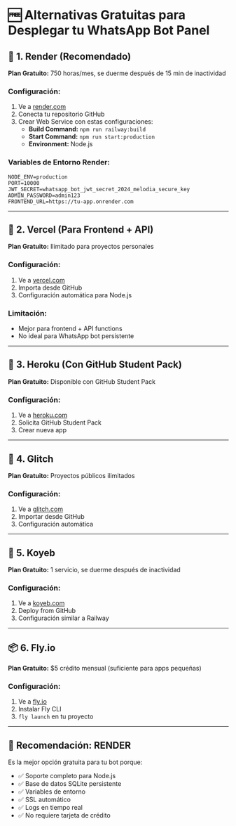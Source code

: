 # 🆓 Alternativas Gratuitas para Desplegar tu WhatsApp Bot Panel

## 🥇 **1. Render (Recomendado)**
**Plan Gratuito:** 750 horas/mes, se duerme después de 15 min de inactividad

### Configuración:
1. Ve a [render.com](https://render.com)
2. Conecta tu repositorio GitHub
3. Crear Web Service con estas configuraciones:
   - **Build Command:** `npm run railway:build`
   - **Start Command:** `npm run start:production`
   - **Environment:** Node.js

### Variables de Entorno Render:
```
NODE_ENV=production
PORT=10000
JWT_SECRET=whatsapp_bot_jwt_secret_2024_melodia_secure_key
ADMIN_PASSWORD=admin123
FRONTEND_URL=https://tu-app.onrender.com
```

---

## 🥈 **2. Vercel (Para Frontend + API)**
**Plan Gratuito:** Ilimitado para proyectos personales

### Configuración:
1. Ve a [vercel.com](https://vercel.com)
2. Importa desde GitHub
3. Configuración automática para Node.js

### Limitación:
- Mejor para frontend + API functions
- No ideal para WhatsApp bot persistente

---

## 🥉 **3. Heroku (Con GitHub Student Pack)**
**Plan Gratuito:** Disponible con GitHub Student Pack

### Configuración:
1. Ve a [heroku.com](https://heroku.com)
2. Solicita GitHub Student Pack
3. Crear nueva app

---

## 🚀 **4. Glitch**
**Plan Gratuito:** Proyectos públicos ilimitados

### Configuración:
1. Ve a [glitch.com](https://glitch.com)
2. Importar desde GitHub
3. Configuración automática

---

## 🔧 **5. Koyeb**
**Plan Gratuito:** 1 servicio, se duerme después de inactividad

### Configuración:
1. Ve a [koyeb.com](https://koyeb.com)
2. Deploy from GitHub
3. Configuración similar a Railway

---

## 📦 **6. Fly.io**
**Plan Gratuito:** $5 crédito mensual (suficiente para apps pequeñas)

### Configuración:
1. Ve a [fly.io](https://fly.io)
2. Instalar Fly CLI
3. `fly launch` en tu proyecto

---

## 🎯 **Recomendación: RENDER**

Es la mejor opción gratuita para tu bot porque:
- ✅ Soporte completo para Node.js
- ✅ Base de datos SQLite persistente
- ✅ Variables de entorno
- ✅ SSL automático
- ✅ Logs en tiempo real
- ✅ No requiere tarjeta de crédito

